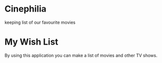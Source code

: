 # Cinephilia
keeping list of our favourite movies 
<h1>My Wish List</h1>
<p>By using this application you can make a list of movies and other TV shows.</p>
